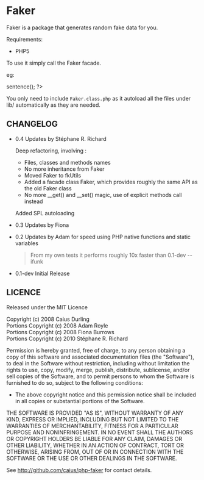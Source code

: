 # Faker

Faker is a package that generates random fake data for you.

Requirements:

* PHP5

To use it simply call the Faker facade.

eg:
  
  <?php
    // Do this so it can find the classes needed
    include( 'Faker.class.php' );
    // Output a random lorem sentence, using an instance of fkLorem
    echo Faker::lorem()->sentence();
  ?>

You only need to include `Faker.class.php` as it autoload all the files under lib/ automatically as they are needed.

## CHANGELOG

* 0.4
  Updates by Stéphane R. Richard

  Deep refactoring, involving :
  - Files, classes and methods names
  - No more inheritance from Faker
  - Moved Faker to fkUtils
  - Added a facade class Faker, which provides roughly the same API as the old Faker class
  - No more \_\_get() and \_\_set() magic, use of explicit methods call instead

  Added SPL autoloading

* 0.3
  Updates by Fiona

* 0.2
  Updates by Adam for speed using PHP native functions and static variables

  > From my own tests it performs roughly 10x faster than 0.1-dev -- ifunk

* 0.1-dev
  Initial Release

## LICENCE

Released under the MIT Licence

Copyright (c) 2008 Caius Durling  
Portions Copyright (c) 2008 Adam Royle  
Portions Copyright (c) 2008 Fiona Burrows  
Portions Copyright (c) 2010 Stéphane R. Richard  

Permission is hereby granted, free of charge, to any person obtaining a copy of this software and associated documentation files (the "Software"), to deal in the Software without restriction, including without limitation the rights to use, copy, modify, merge, publish, distribute, sublicense, and/or sell copies of the Software, and to permit persons to whom the Software is furnished to do so, subject to the following conditions:

* The above copyright notice and this permission notice shall be included in all copies or substantial portions of the Software.

THE SOFTWARE IS PROVIDED "AS IS", WITHOUT WARRANTY OF ANY KIND, EXPRESS OR IMPLIED, INCLUDING BUT NOT LIMITED TO THE WARRANTIES OF MERCHANTABILITY, FITNESS FOR A PARTICULAR PURPOSE AND NONINFRINGEMENT. IN NO EVENT SHALL THE AUTHORS OR COPYRIGHT HOLDERS BE LIABLE FOR ANY CLAIM, DAMAGES OR OTHER LIABILITY, WHETHER IN AN ACTION OF CONTRACT, TORT OR OTHERWISE, ARISING FROM, OUT OF OR IN CONNECTION WITH THE SOFTWARE OR THE USE OR OTHER DEALINGS IN THE SOFTWARE.

See http://github.com/caius/php-faker for contact details.  
